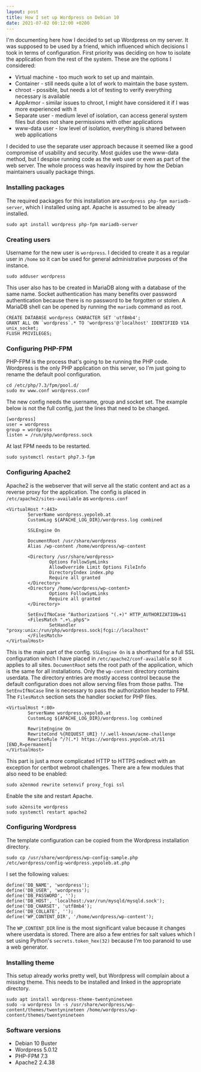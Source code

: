 ```yaml
---
layout: post
title: How I set up Wordpress on Debian 10
date: 2021-07-02 00:12:00 +0200
---
```


I'm documenting here how I decided to set up Wordpress on my server. It was supposed to be used by a friend, which influenced which decisions I took in terms of configuration. First priority was deciding on how to isolate the application from the rest of the system. These are the options I considered:

* Virtual machine - too much work to set up and maintain.
* Container - still needs quite a lot of work to maintain the base system.
* chroot - possible, but needs a lot of testing to verify everything necessary is available
* AppArmor - similar issues to chroot, I might have considered it if I was more experienced with it
* Separate user - medium level of isolation, can access general system files but does not share permissions with other applications
* www-data user - low level of isolation, everything is shared between web applications

I decided to use the separate user approach because it seemed like a good compromise of usability and security. Most guides use the www-data method, but I despise running code as the web user or even as part of the web server. The whole process was heavily inspired by how the Debian maintainers usually package things.

### Installing packages

The required packages for this installation are `wordpress php-fpm mariadb-server`, which I installed using apt. Apache is assumed to be already installed.

    sudo apt install wordpress php-fpm mariadb-server

### Creating users
    
Username for the new user is `wordpress`. I decided to create it as a regular user in `/home` so it can be used for general administrative purposes of the instance.

    sudo adduser wordpress

This user also has to be created in MariaDB along with a database of the same name. Socket authentication has many benefits over password authentication because there is no password to be forgotten or stolen. A MariaDB shell can be opened by running the `mariadb` command as root.

    CREATE DATABASE wordpress CHARACTER SET 'utf8mb4';
    GRANT ALL ON `wordpress`.* TO 'wordpress'@'localhost' IDENTIFIED VIA unix_socket;
    FLUSH PRIVILEGES;

### Configuring PHP-FPM

PHP-FPM is the process that's going to be running the PHP code. Wordpress is the only PHP application on this server, so I'm just going to rename the default pool configuration.

    cd /etc/php/7.3/fpm/pool.d/
    sudo mv www.conf wordpress.conf

The new config needs the username, group and socket set. The example below is not the full config, just the lines that need to be changed.
    
    [wordpress]
    user = wordpress
    group = wordpress
    listen = /run/php/wordpress.sock

At last FPM needs to be restarted.

    sudo systemctl restart php7.3-fpm

### Configuring Apache2

Apache2 is the webserver that will serve all the static content and act as a reverse proxy for the application. The config is placed in `/etc/apache2/sites-available` as `wordpress.conf`

    <VirtualHost *:443>
            ServerName wordpress.yepoleb.at
            CustomLog ${APACHE_LOG_DIR}/wordpress.log combined

            SSLEngine On

            DocumentRoot /usr/share/wordpress
            Alias /wp-content /home/wordpress/wp-content

            <Directory /usr/share/wordpress>
                    Options FollowSymLinks
                    AllowOverride Limit Options FileInfo
                    DirectoryIndex index.php
                    Require all granted
            </Directory>
            <Directory /home/wordpress/wp-content>
                    Options FollowSymLinks
                    Require all granted
            </Directory>

            SetEnvIfNoCase ^Authorization$ "(.+)" HTTP_AUTHORIZATION=$1
            <FilesMatch ".+\.php$">
                    SetHandler "proxy:unix:/run/php/wordpress.sock|fcgi://localhost"
            </FilesMatch>
    </VirtualHost>

This is the main part of the config. `SSLEngine On` is a shorthand for a full SSL configuration which I have placed in `/etc/apache2/conf-available` so it applies to all sites. `DocumentRoot` sets the root path of the application, which is the same for all installations. Only the `wp-content` directory contains userdata. The directory entries are mostly access control because the default configuration does not allow serving files from those paths. The `SetEnvIfNoCase` line is necessary to pass the authorization header to FPM. The `FilesMatch` section sets the handler socket for PHP files.
    
    <VirtualHost *:80>
            ServerName wordpress.yepoleb.at
            CustomLog ${APACHE_LOG_DIR}/wordpress.log combined

            RewriteEngine On
            RewriteCond %{REQUEST_URI} !/.well-known/acme-challenge
            RewriteRule ^/?(.*) https://wordpress.yepoleb.at/$1 [END,R=permanent]
    </VirtualHost>

This part is just a more complicated HTTP to HTTPS redirect with an exception for certbot webroot challenges. There are a few modules that also need to be enabled:

    sudo a2enmod rewrite setenvif proxy_fcgi ssl

Enable the site and restart Apache.

    sudo a2ensite wordpress
    sudo systemctl restart apache2

### Configuring Wordpress

The template configuration can be copied from the Wordpress installation directory.

    sudo cp /usr/share/wordpress/wp-config-sample.php /etc/wordpress/config-wordpress.yepoleb.at.php

I set the following values:
    
    define('DB_NAME', 'wordpress');
    define('DB_USER', 'wordpress');
    define('DB_PASSWORD', '');
    define('DB_HOST', 'localhost:/var/run/mysqld/mysqld.sock');
    define('DB_CHARSET', 'utf8mb4');
    define('DB_COLLATE', '');
    define('WP_CONTENT_DIR', '/home/wordpress/wp-content');

The `WP_CONTENT_DIR` line is the most significant value because it changes where userdata is stored. There are also a few entries for salt values which I set using Python's `secrets.token_hex(32)` because I'm too paranoid to use a web generator.

### Installing theme

This setup already works pretty well, but Wordpress will complain about a missing theme. This needs to be installed and linked in the appropriate directory.

    sudo apt install wordpress-theme-twentynineteen
    sudo -u wordpress ln -s /usr/share/wordpress/wp-content/themes/twentynineteen /home/wordpress/wp-content/themes/twentynineteen
    
### Software versions

* Debian 10 Buster
* Wordpress 5.0.12
* PHP-FPM 7.3
* Apache2 2.4.38
